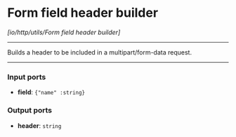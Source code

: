 # Form field header builder

_[io/http/utils/Form field header builder]_

---

Builds a header to be included in a multipart/form-data request.<br>

---

### Input ports

* __field__: ` {"name" :string} `

### Output ports

* __header__: ` string `

